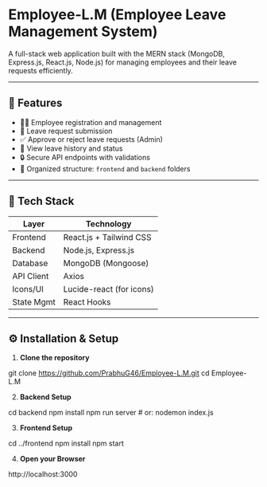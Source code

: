 # Employee-L.M (Employee Leave Management System)

A full-stack web application built with the MERN stack (MongoDB, Express.js, React.js, Node.js) for managing employees and their leave requests efficiently.

---

## 🚀 Features

- 👨‍💼 Employee registration and management
- 📝 Leave request submission
- ✅ Approve or reject leave requests (Admin)
- 📅 View leave history and status
- 🔒 Secure API endpoints with validations
- 📂 Organized structure: `frontend` and `backend` folders

---

## 🧱 Tech Stack

| Layer        | Technology         |
|-------------|--------------------|
| Frontend     | React.js + Tailwind CSS |
| Backend      | Node.js, Express.js |
| Database     | MongoDB (Mongoose) |
| API Client   | Axios |
| Icons/UI     | Lucide-react (for icons) |
| State Mgmt   | React Hooks |

---


## ⚙️ Installation & Setup

1. **Clone the repository**

git clone https://github.com/PrabhuG46/Employee-L.M.git
cd Employee-L.M

2. **Backend Setup**
   
cd backend
npm install
npm run server   # or: nodemon index.js

3. **Frontend Setup**

cd ../frontend
npm install
npm start

4. **Open your Browser**
   
http://localhost:3000
